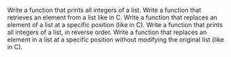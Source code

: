Write a function that prints all integers of a list.
Write a function that retrieves an element from a list like in C.
Write a function that replaces an element of a list at a specific position (like in C).
Write a function that prints all integers of a list, in reverse order.
Write a function that replaces an element in a list at a specific position without modifying the original list (like in C).
